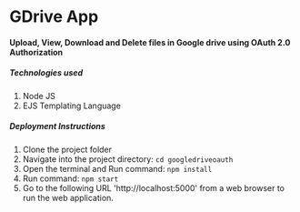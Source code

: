 # GDrive App

#### Upload, View, Download and Delete files in Google drive using OAuth 2.0 Authorization

##### Technologies used
1. Node JS
2. EJS Templating Language


##### Deployment Instructions

1. Clone the project folder
2. Navigate into the project directory: `cd googledriveoauth`
3. Open the terminal and Run command: `npm install`
4. Run command: `npm start`
5. Go to the following URL 'http://localhost:5000' from a web browser to run the web application.
